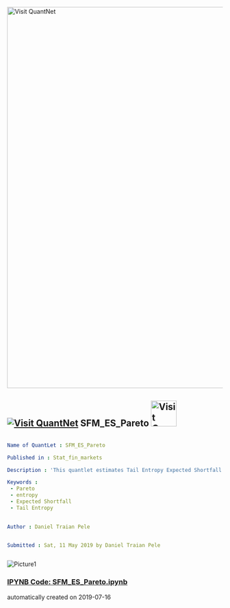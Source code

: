[<img src="https://github.com/QuantLet/Styleguide-and-FAQ/blob/master/pictures/banner.png" width="888" alt="Visit QuantNet">](http://quantlet.de/)

## [<img src="https://github.com/QuantLet/Styleguide-and-FAQ/blob/master/pictures/qloqo.png" alt="Visit QuantNet">](http://quantlet.de/) **SFM_ES_Pareto** [<img src="https://github.com/QuantLet/Styleguide-and-FAQ/blob/master/pictures/QN2.png" width="60" alt="Visit QuantNet 2.0">](http://quantlet.de/)

```yaml

Name of QuantLet : SFM_ES_Pareto

Published in : Stat_fin_markets

Description : 'This quantlet estimates Tail Entropy Expected Shortfall for a Pareto Distribution.'

Keywords : 
 - Pareto
 - entropy
 - Expected Shortfall
 - Tail Entropy

 
Author : Daniel Traian Pele


Submitted : Sat, 11 May 2019 by Daniel Traian Pele



```

![Picture1](TE_ES.png)

### [IPYNB Code: SFM_ES_Pareto.ipynb](SFM_ES_Pareto.ipynb)


automatically created on 2019-07-16